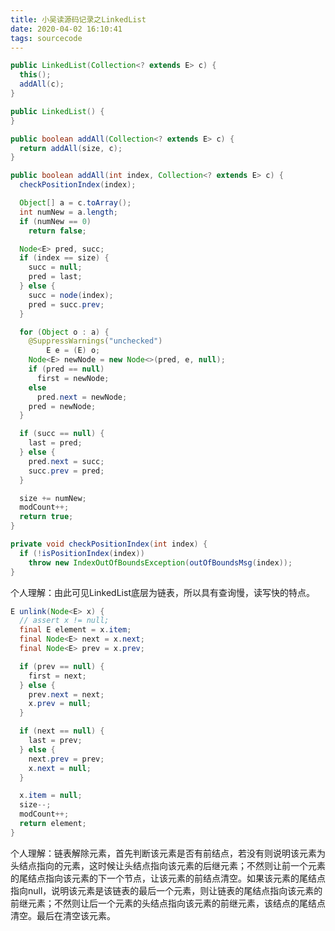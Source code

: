 ```yaml
---
title: 小吴读源码记录之LinkedList
date: 2020-04-02 16:10:41
tags: sourcecode
---
```

```java
public LinkedList(Collection<? extends E> c) {
  this();
  addAll(c);
}

public LinkedList() {
}

public boolean addAll(Collection<? extends E> c) {
  return addAll(size, c);
}

public boolean addAll(int index, Collection<? extends E> c) {
  checkPositionIndex(index);

  Object[] a = c.toArray();
  int numNew = a.length;
  if (numNew == 0)
    return false;

  Node<E> pred, succ;
  if (index == size) {
    succ = null;
    pred = last;
  } else {
    succ = node(index);
    pred = succ.prev;
  }

  for (Object o : a) {
    @SuppressWarnings("unchecked") 
		E e = (E) o;
    Node<E> newNode = new Node<>(pred, e, null);
    if (pred == null)
      first = newNode;
    else
      pred.next = newNode;
    pred = newNode;
  }

  if (succ == null) {
    last = pred;
  } else {
    pred.next = succ;
    succ.prev = pred;
  }

  size += numNew;
  modCount++;
  return true;
}

private void checkPositionIndex(int index) {
  if (!isPositionIndex(index))
    throw new IndexOutOfBoundsException(outOfBoundsMsg(index));
}
```
个人理解：由此可见LinkedList底层为链表，所以具有查询慢，读写快的特点。
<!-- more -->
```java
E unlink(Node<E> x) {
  // assert x != null;
  final E element = x.item;
  final Node<E> next = x.next;
  final Node<E> prev = x.prev;

  if (prev == null) {
    first = next;
  } else {
    prev.next = next;
    x.prev = null;
  }

  if (next == null) {
    last = prev;
  } else {
    next.prev = prev;
    x.next = null;
  }

  x.item = null;
  size--;
  modCount++;
  return element;
}
```
个人理解：链表解除元素，首先判断该元素是否有前结点，若没有则说明该元素为头结点指向的元素，这时候让头结点指向该元素的后继元素；不然则让前一个元素的尾结点指向该元素的下一个节点，让该元素的前结点清空。如果该元素的尾结点指向null，说明该元素是该链表的最后一个元素，则让链表的尾结点指向该元素的前继元素；不然则让后一个元素的头结点指向该元素的前继元素，该结点的尾结点清空。最后在清空该元素。